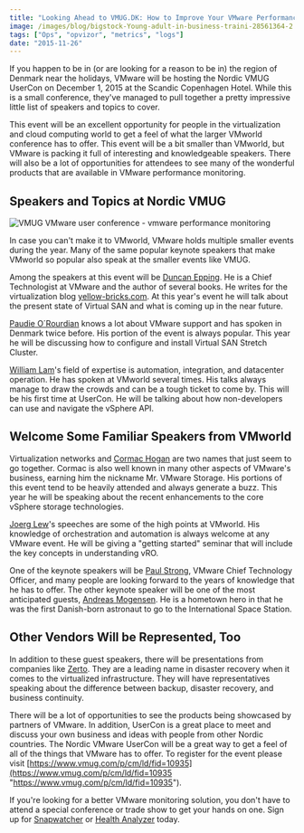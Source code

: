 ```yaml
---
title: "Looking Ahead to VMUG.DK: How to Improve Your VMware Performance Monitoring"
image: /images/blog/bigstock-Young-adult-in-business-traini-28561364-2.jpg
tags: ["Ops", "opvizor", "metrics", "logs"]
date: "2015-11-26"
---
```


If you happen to be in (or are looking for a reason to be in) the region of Denmark near the holidays, VMware will be hosting the Nordic VMUG UserCon on December 1, 2015 at the Scandic Copenhagen Hotel. While this is a small conference, they've managed to pull together a pretty impressive little list of speakers and topics to cover.

This event will be an excellent opportunity for people in the virtualization and cloud computing world to get a feel of what the larger VMworld conference has to offer. This event will be a bit smaller than VMworld, but VMware is packing it full of interesting and knowledgeable speakers. There will also be a lot of opportunities for attendees to see many of the wonderful products that are available in VMware performance monitoring.

## Speakers and Topics at Nordic VMUG

![VMUG VMware user conference - vmware performance monitoring](/images/blog/bigstock-Young-adult-in-business-traini-28561364-2.jpg)

In case you can't make it to VMworld, VMware holds multiple smaller events during the year. Many of the same popular keynote speakers that make VMworld so popular also speak at the smaller events like VMUG.

Among the speakers at this event will be [Duncan Epping](https://twitter.com/DuncanYB "Duncan Epping"). He is a Chief Technologist at VMware and the author of several books. He writes for the virtualization blog [yellow-bricks.com](http://www.yellow-bricks.com "yellow-bricks.com"). At this year's event he will talk about the present state of Virtual SAN and what is coming up in the near future.

[Paudie O´Rourdian](https://twitter.com/oriorp "Paudie O´Rourdian") knows a lot about VMware support and has spoken in Denmark twice before. His portion of the event is always popular. This year he will be discussing how to configure and install Virtual SAN Stretch Cluster. 

[William Lam](https://twitter.com/lamw "William Lam")'s field of expertise is automation, integration, and datacenter operation. He has spoken at VMworld several times. His talks always manage to draw the crowds and can be a tough ticket to come by. This will be his first time at UserCon. He will be talking about how non-developers can use and navigate the vSphere API.

## Welcome Some Familiar Speakers from VMworld

Virtualization networks and [Cormac Hogan](https://twitter.com/CormacJHogan "Cormac Hogan") are two names that just seem to go together. Cormac is also well known in many other aspects of VMware's business, earning him the nickname Mr. VMware Storage. His portions of this event tend to be heavily attended and always generate a buzz. This year he will be speaking about the recent enhancements to the core vSphere storage technologies.

[Joerg Lew](https://twitter.com/joerglew "Joerg Lew")'s speeches are some of the high points at VMworld. His knowledge of orchestration and automation is always welcome at any VMware event. He will be giving a "getting started" seminar that will include the key concepts in understanding vRO.

One of the keynote speakers will be [Paul Strong](https://twitter.com/pauldstrong "Paul Strong"), VMware Chief Technology Officer, and many people are looking forward to the years of knowledge that he has to offer. The other keynote speaker will be one of the most anticipated guests, [Andreas Mogensen](https://twitter.com/Astro_Andreas "Andreas Mogensen"). He is a hometown hero in that he was the first Danish-born astronaut to go to the International Space Station.

## Other Vendors Will be Represented, Too

In addition to these guest speakers, there will be presentations from companies like [Zerto](http://www.zerto.com "Zerto"). They are a leading name in disaster recovery when it comes to the virtualized infrastructure. They will have representatives speaking about the difference between backup, disaster recovery, and business continuity.

There will be a lot of opportunities to see the products being showcased by partners of VMware. In addition, UserCon is a great place to meet and discuss your own business and ideas with people from other Nordic countries. The Nordic VMware UserCon will be a great way to get a feel of all of the things that VMware has to offer. To register for the event please visit [https://www.vmug.com/p/cm/ld/fid=10935](https://www.vmug.com/p/cm/ld/fid=10935 "https://www.vmug.com/p/cm/ld/fid=10935").

If you're looking for a better VMware monitoring solution, you don't have to attend a special conference or trade show to get your hands on one. Sign up for [Snapwatcher](http://try.opvizor.com/snapwatcher/ "Snapwatcher") or [Health Analyzer](http://try.opvizor.com/health-analyzer/ "Health Analyzer") today.
